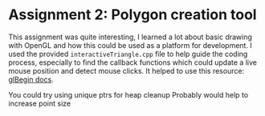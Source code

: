 # Assignment 2: Polygon creation tool

This assignment was quite interesting, I learned a lot about basic drawing with OpenGL and how this could be used as a platform for development. I used the provided `interactiveTriangle.cpp` file to help guide the coding process, especially to find the callback functions which could update a live mouse position and detect mouse clicks. It helped to use this resource: [glBegin docs](https://registry.khronos.org/OpenGL-Refpages/gl2.1/xhtml/glBegin.xml).

You could try using unique ptrs for heap cleanup
Probably would help to increase point size